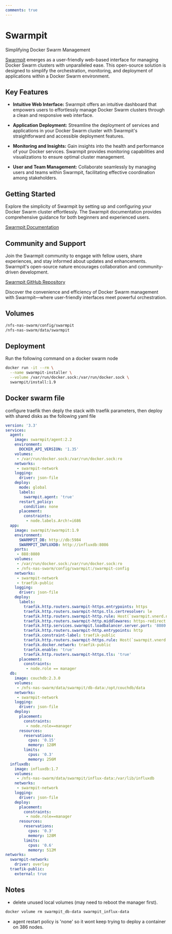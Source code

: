 ```yaml
---
comments: true
---
```


# Swarmpit

Simplifying Docker Swarm Management

[Swarmpit](https://swarmpit.io/) emerges as a user-friendly web-based interface for managing Docker Swarm clusters with unparalleled ease. This open-source solution is designed to simplify the orchestration, monitoring, and deployment of applications within a Docker Swarm environment.

## Key Features

- **Intuitive Web Interface:** Swarmpit offers an intuitive dashboard that empowers users to effortlessly manage Docker Swarm clusters through a clean and responsive web interface.

- **Application Deployment:** Streamline the deployment of services and applications in your Docker Swarm cluster with Swarmpit's straightforward and accessible deployment features.

- **Monitoring and Insights:** Gain insights into the health and performance of your Docker services. Swarmpit provides monitoring capabilities and visualizations to ensure optimal cluster management.

- **User and Team Management:** Collaborate seamlessly by managing users and teams within Swarmpit, facilitating effective coordination among stakeholders.

## Getting Started

Explore the simplicity of Swarmpit by setting up and configuring your Docker Swarm cluster effortlessly. The Swarmpit documentation provides comprehensive guidance for both beginners and experienced users.

[Swarmpit Documentation](https://swarmpit.io/docs/)

## Community and Support

Join the Swarmpit community to engage with fellow users, share experiences, and stay informed about updates and enhancements. Swarmpit's open-source nature encourages collaboration and community-driven development.

[Swarmpit GitHub Repository](https://github.com/swarmpit/swarmpit)

Discover the convenience and efficiency of Docker Swarm management with Swarmpit—where user-friendly interfaces meet powerful orchestration.

## Volumes
```bash
/nfs-nas-swarm/config/swarmpit
/nfs-nas-swarm/data/swarmpit
```

## Deployment

Run the following command on a docker swarm node
``` bash
docker run -it --rm \
  --name swarmpit-installer \
  --volume /var/run/docker.sock:/var/run/docker.sock \
  swarmpit/install:1.9
```

## Docker swarm file

configure traefik then deply the stack with traefik parameters, then deploy with shared disks as the following yaml file

```yaml
version: '3.3'
services:
  agent:
    image: swarmpit/agent:2.2
    environment:
      DOCKER_API_VERSION: '1.35'
    volumes:
     - /var/run/docker.sock:/var/run/docker.sock:ro
    networks:
     - swarmpit-network
    logging:
      driver: json-file
    deploy:
      mode: global
      labels:
        swarmpit.agent: 'true'
      restart_policy:
        condition: none
      placement:
        constraints:
         - node.labels.Arch!=i686
  app:
    image: swarmpit/swarmpit:1.9
    environment:
      SWARMPIT_DB: http://db:5984
      SWARMPIT_INFLUXDB: http://influxdb:8086
    ports:
     - 888:8080
    volumes:
     - /var/run/docker.sock:/var/run/docker.sock:ro
     - /nfs-nas-swarm/config/swarmpit:/swarmpit-config
    networks:
     - swarmpit-network
     - traefik-public
    logging:
      driver: json-file
    deploy:
      labels:
        traefik.http.routers.swarmpit-https.entrypoints: https
        traefik.http.routers.swarmpit-https.tls.certresolver: le
        traefik.http.routers.swarmpit-http.rule: Host(`swarmpit.vnerd.nl`)
        traefik.http.routers.swarmpit-http.middlewares: https-redirect
        traefik.http.services.swarmpit.loadbalancer.server.port: '8080'
        traefik.http.routers.swarmpit-http.entrypoints: http
        traefik.constraint-label: traefik-public
        traefik.http.routers.swarmpit-https.rule: Host(`swarmpit.vnerd.nl`)
        traefik.docker.network: traefik-public
        traefik.enable: 'true'
        traefik.http.routers.swarmpit-https.tls: 'true'
      placement:
        constraints:
         - node.role == manager
  db:
    image: couchdb:2.3.0
    volumes:
     - /nfs-nas-swarm/data/swarmpit/db-data:/opt/couchdb/data
    networks:
     - swarmpit-network
    logging:
      driver: json-file
    deploy:
      placement:
        constraints:
         - node.role==manager
      resources:
        reservations:
          cpus: '0.15'
          memory: 128M
        limits:
          cpus: '0.3'
          memory: 256M
  influxdb:
    image: influxdb:1.7
    volumes:
     - /nfs-nas-swarm/data/swarmpit/influx-data:/var/lib/influxdb
    networks:
     - swarmpit-network
    logging:
      driver: json-file
    deploy:
      placement:
        constraints:
         - node.role==manager
      resources:
        reservations:
          cpus: '0.3'
          memory: 128M
        limits:
          cpus: '0.6'
          memory: 512M
networks:
  swarmpit-network:
    driver: overlay
  traefik-public:
    external: true
```

## Notes

- delete unused local volumes (may need to reboot the manager first).
```bash
docker volume rm swarmpit_db-data swarmpit_influx-data
```

- agent restart policy is 'none' so it wont keep trying to deploy a container on 386 nodes.